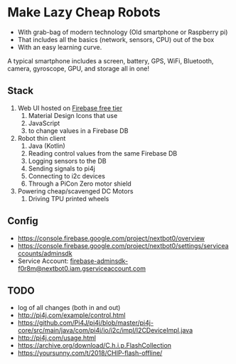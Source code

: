 # Make Lazy Cheap Robots

* With grab-bag of modern technology (Old smartphone or Raspberry pi)
* That includes all the basics (network, sensors, CPU) out of the box
* With an easy learning curve. 

A typical smartphone includes a screen, battery, GPS, WiFi, Bluetooth, camera, gyroscope, GPU, and storage all in one!


## Stack

1. Web UI hosted on [Firebase free tier](https://firebase.google.com/pricing/)
    1. Material Design Icons that use
    2. JavaScript
    2. to change values in a Firebase DB
2. Robot thin client
    1. Java (Kotlin)
    2. Reading control values from the same Firebase DB
    3. Logging sensors to the DB
    4. Sending signals to pi4j
    5. Connecting to i2c devices
    6. Through a PiCon Zero motor shield
3. Powering cheap/scavenged DC Motors
    1. Driving TPU printed wheels

## Config

* https://console.firebase.google.com/project/nextbot0/overview
* https://console.firebase.google.com/project/nextbot0/settings/serviceaccounts/adminsdk
* Service Account: firebase-adminsdk-f0r8m@nextbot0.iam.gserviceaccount.com

## TODO

* log of all changes (both in and out)
* http://pi4j.com/example/control.html
* https://github.com/Pi4J/pi4j/blob/master/pi4j-core/src/main/java/com/pi4j/io/i2c/impl/I2CDeviceImpl.java
* http://pi4j.com/usage.html
* https://archive.org/download/C.h.i.p.FlashCollection
* https://yoursunny.com/t/2018/CHIP-flash-offline/
